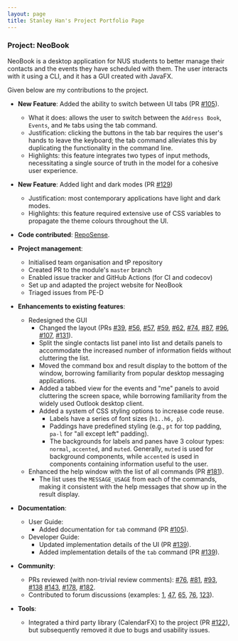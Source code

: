 ```yaml
---
layout: page
title: Stanley Han's Project Portfolio Page
---
```


### Project: NeoBook

NeoBook is a desktop application for NUS students to better manage their contacts and the events they have scheduled with them. The user interacts with it using a CLI, and it has a GUI created with JavaFX.

Given below are my contributions to the project.

* **New Feature**: Added the ability to switch between UI tabs (PR [#105](https://github.com/AY2223S2-CS2103T-F12-3/tp/pull/105)).
  * What it does: allows the user to switch between the `Address Book`, `Events`, and `Me` tabs using the tab command.
  * Justification: clicking the buttons in the tab bar requires the user's hands to leave the keyboard; the tab command alleviates this by duplicating the functionality in the command line.
  * Highlights: this feature integrates two types of input methods, necessitating a single source of truth in the model for a cohesive user experience.
* **New Feature**: Added light and dark modes (PR [#129](https://github.com/AY2223S2-CS2103T-F12-3/tp/pull/129))
  * Justification: most contemporary applications have light and dark modes.
  * Highlights: this feature required extensive use of CSS variables to propagate the theme colours throughout the UI.

* **Code contributed**: [RepoSense](https://nus-cs2103-ay2223s2.github.io/tp-dashboard/?search=hansstanley&breakdown=true).

* **Project management**:
  * Initialised team organisation and tP repository
  * Created PR to the module's `master` branch
  * Enabled issue tracker and GitHub Actions (for CI and codecov)
  * Set up and adapted the project website for NeoBook
  * Triaged issues from PE-D

* **Enhancements to existing features**:
  * Redesigned the GUI
    * Changed the layout (PRs [#39](https://github.com/AY2223S2-CS2103T-F12-3/tp/pull/39), [#56](https://github.com/AY2223S2-CS2103T-F12-3/tp/pull/56), [#57](https://github.com/AY2223S2-CS2103T-F12-3/tp/pull/57), [#59](https://github.com/AY2223S2-CS2103T-F12-3/tp/pull/59), [#62](https://github.com/AY2223S2-CS2103T-F12-3/tp/pull/62), [#74](https://github.com/AY2223S2-CS2103T-F12-3/tp/pull/74), [#87](https://github.com/AY2223S2-CS2103T-F12-3/tp/pull/87), [#96](https://github.com/AY2223S2-CS2103T-F12-3/tp/pull/96), [#107](https://github.com/AY2223S2-CS2103T-F12-3/tp/pull/107), [#131](https://github.com/AY2223S2-CS2103T-F12-3/tp/pull/131)).
    * Split the single contacts list panel into list and details panels to accommodate the increased number of information fields without cluttering the list.
    * Moved the command box and result display to the bottom of the window, borrowing familiarity from popular desktop messaging applications.
    * Added a tabbed view for the events and "me" panels to avoid cluttering the screen space, while borrowing familiarity from the widely used Outlook desktop client.
    * Added a system of CSS styling options to increase code reuse.
      * Labels have a series of font sizes (`h1..h6, p`).
      * Paddings have predefined styling (e.g., `pt` for top padding, `pa-l` for "all except left" padding).
      * The backgrounds for labels and panes have 3 colour types: `normal`, `accented`, and `muted`. Generally, `muted` is used for background components, while `accented` is used in components containing information useful to the user.
  * Enhanced the help window with the list of all commands (PR [#181](https://github.com/AY2223S2-CS2103T-F12-3/tp/pull/181)).
    * The list uses the `MESSAGE_USAGE` from each of the commands, making it consistent with the help messages that show up in the result display.

* **Documentation**:
  * User Guide:
    * Added documentation for `tab` command (PR [#105](https://github.com/AY2223S2-CS2103T-F12-3/tp/pull/105)).
  * Developer Guide:
    * Updated implementation details of the UI (PR [#139](https://github.com/AY2223S2-CS2103T-F12-3/tp/pull/139)).
    * Added implementation details of the `tab` command (PR [#139](https://github.com/AY2223S2-CS2103T-F12-3/tp/pull/139)).

* **Community**:
  * PRs reviewed (with non-trivial review comments): [#76](https://github.com/AY2223S2-CS2103T-F12-3/tp/pull/76), [#81](https://github.com/AY2223S2-CS2103T-F12-3/tp/pull/81), [#93](https://github.com/AY2223S2-CS2103T-F12-3/tp/pull/93), [#138](https://github.com/AY2223S2-CS2103T-F12-3/tp/pull/138) [#143](https://github.com/AY2223S2-CS2103T-F12-3/tp/pull/143), [#178](https://github.com/AY2223S2-CS2103T-F12-3/tp/pull/178), [#182](https://github.com/AY2223S2-CS2103T-F12-3/tp/pull/182).
  * Contributed to forum discussions (examples: [1](https://github.com/nus-cs2103-AY2223S2/forum/issues/1), [47](https://github.com/nus-cs2103-AY2223S2/forum/issues/47), [65](https://github.com/nus-cs2103-AY2223S2/forum/issues/65), [76](https://github.com/nus-cs2103-AY2223S2/forum/issues/76), [123](https://github.com/nus-cs2103-AY2223S2/forum/issues/123)).

* **Tools**:
  * Integrated a third party library (CalendarFX) to the project (PR [#122](https://github.com/AY2223S2-CS2103T-F12-3/tp/pull/122)), but subsequently removed it due to bugs and usability issues.
